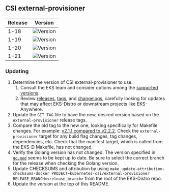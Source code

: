 ## CSI external-provisioner

| Release | Version                                                      |
|---------|--------------------------------------------------------------|
| 1-18    | ![Version](https://img.shields.io/badge/version-v2.2.2-blue) |
| 1-19    | ![Version](https://img.shields.io/badge/version-v2.2.2-blue) |
| 1-20    | ![Version](https://img.shields.io/badge/version-v3.1.0-blue) |
| 1-21    | ![Version](https://img.shields.io/badge/version-v3.1.0-blue) |


### Updating

1. Determine the version of CSI external-provisioner to use.
   1. Consult the EKS team and consider options among the 
      [supported versions](https://kubernetes-csi.github.io/docs/external-provisioner.html#supported-versions). 
   2. Review [releases](https://github.com/kubernetes-csi/external-provisioner/releases),
      [tags](https://github.com/kubernetes-csi/external-provisioner/tags),
      and [changelogs](https://github.com/kubernetes-csi/external-provisioner/tree/master/CHANGELOG),
      carefully looking for updates that may affect EKS-Distro or downstream 
      projects like EKS-Anywhere.
2. Update the `GIT_TAG` file to have the new, desired version based on the 
   `external-provisioner` release tags.
3. Compare the old tag to the new one, looking specifically for Makefile changes.
   For example:
   [v2.1.1 compared to v2.2.2](https://github.com/kubernetes-csi/external-provisioner/compare/v2.1.1...v2.2.2).
   Check the `external-provisioner` target for any build flag changes, tag 
   changes, dependencies, etc. Check that the manifest target, which is called
   from the EKS-D Makefile, has not changed.
4. Verify the Golang version has not changed. The version specified in
   [`go.mod`](https://github.com/kubernetes-csi/external-provisioner/blob/master/go.mod)
   seems to be kept up to date. Be sure to select the correct branch for the 
   release when checking the Golang version.
5. Update CHECKSUMS and attribution by using
   `make update-attribution-checksums-docker PROJECT=kubernetes-csi/external-provisioner RELEASE_BRANCH=<release_branch>` 
   from the root of the EKS-Distro repo.
6. Update the version at the top of this README.
